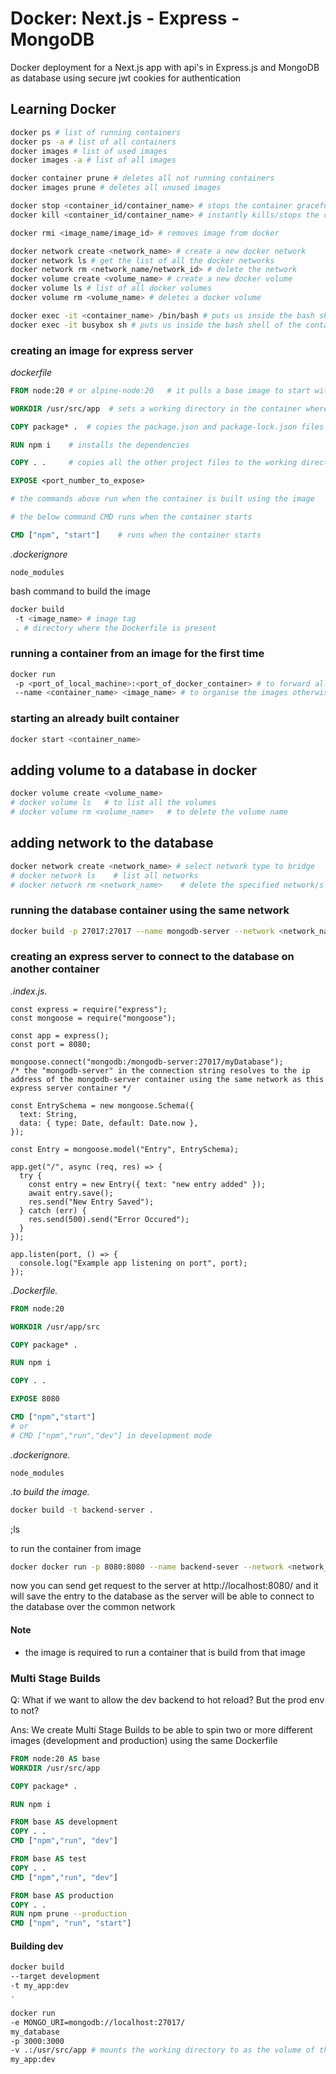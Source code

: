 # Docker: Next.js - Express - MongoDB

Docker deployment for a Next.js app with api's in Express.js and MongoDB as database using secure jwt cookies for authentication

## Learning Docker

```bash
docker ps # list of running containers
docker ps -a # list of all containers
docker images # list of used images
docker images -a # list of all images

docker container prune # deletes all not running containers
docker images prune # deletes all unused images

docker stop <container_id/container_name> # stops the container gracefully takes time
docker kill <container_id/container_name> # instantly kills/stops the container

docker rmi <image_name/image_id> # removes image from docker

docker network create <network_name> # create a new docker network
docker network ls # get the list of all the docker networks
docker network rm <network_name/network_id> # delete the network
docker volume create <volume_name> # create a new docker volume
docker volume ls # list of all docker volumes
docker volume rm <volume_name> # deletes a docker volume

docker exec -it <container_name> /bin/bash # puts us inside the bash shell of the container
docker exec -it busybox sh # puts us inside the bash shell of the container busybox

```

### creating an image for express server

_dockerfile_

```Dockerfile
FROM node:20 # or alpine-node:20   # it pulls a base image to start with

WORKDIR /usr/src/app  # sets a working directory in the container where the project files will be copied

COPY package* .  # copies the package.json and package-lock.json files first. Improves build time by taking advantage of caching this and the next step (since the next step is heavy on build time and resources) if the package.json has not changed.

RUN npm i    # installs the dependencies

COPY . .     # copies all the other project files to the working directory in the container

EXPOSE <port_number_to_expose>

# the commands above run when the container is built using the image

# the below command CMD runs when the container starts

CMD ["npm", "start"]    # runs when the container starts
```

_.dockerignore_

```.dockerignore
node_modules
```

bash command to build the image

```bash
docker build
 -t <image_name> # image tag
 . # directory where the Dockerfile is present
```

### running a container from an image for the first time

```bash
docker run
 -p <port_of_local_machine>:<port_of_docker_container> # to forward all the requests coming to the machine on the specified port to the container on the specified port
 --name <container_name> <image_name> # to organise the images otherwise a random id and name will be given to the image
```

### starting an already built container

```bash
docker start <container_name>
```

## adding volume to a database in docker

```bash
docker volume create <volume_name>
# docker volume ls   # to list all the volumes
# docker volume rm <volume_name>   # to delete the volume name
```

## adding network to the database

```bash
docker network create <network_name> # select network type to bridge
# docker network ls    # list all networks
# docker network rm <network_name>    # delete the specified network/s
```

### running the database container using the same network

```bash
docker build -p 27017:27017 --name mongodb-server --network <network_name> -v <volume_name> mongo # mongo is the image name of mongodb
```

### creating an express server to connect to the database on another container

_.index.js._

```node
const express = require("express");
const mongoose = require("mongoose");

const app = express();
const port = 8080;

mongoose.connect("mongodb:/mongodb-server:27017/myDatabase");
/* the "mongodb-server" in the connection string resolves to the ip address of the mongodb-server container using the same network as this express server container */

const EntrySchema = new mongoose.Schema({
  text: String,
  data: { type: Date, default: Date.now },
});

const Entry = mongoose.model("Entry", EntrySchema);

app.get("/", async (req, res) => {
  try {
    const entry = new Entry({ text: "new entry added" });
    await entry.save();
    res.send("New Entry Saved");
  } catch (err) {
    res.send(500).send("Error Occured");
  }
});

app.listen(port, () => {
  console.log("Example app listening on port", port);
});
```

_.Dockerfile._

```Dockerfile
FROM node:20

WORKDIR /usr/app/src

COPY package* .

RUN npm i

COPY . .

EXPOSE 8080

CMD ["npm","start"]
# or
# CMD ["npm","run","dev"] in development mode
```

_.dockerignore._

```dockerignore
node_modules
```

_.to build the image._

```bash
docker build -t backend-server .
```

;ls

to run the container from image

```bash
docker docker run -p 8080:8080 --name backend-sever --network <network_name>
```

now you can send get request to the server at http://localhost:8080/ and it will save the entry to the database
as the server will be able to connect to the database over the common network

#### Note

- the image is required to run a container that is build from that image

### Multi Stage Builds

Q: What if we want to allow the dev backend to hot reload?
But the prod env to not?

Ans: We create Multi Stage Builds to be able to spin two or more different images (development and production) using the same Dockerfile

```Dockerfile
FROM node:20 AS base
WORKDIR /usr/src/app

COPY package* .

RUN npm i

FROM base AS development
COPY . .
CMD ["npm","run", "dev"]

FROM base AS test
COPY . .
CMD ["npm","run", "dev"]

FROM base AS production
COPY . .
RUN npm prune --production
CMD ["npm", "run", "start"]

```

#### Building dev

```bash
docker build
--target development
-t my_app:dev
.
```

```bash
docker run
-e MONGO_URI=mongodb://localhost:27017/
my_database
-p 3000:3000
-v .:/usr/src/app # mounts the working directory to as the volume of the container, so any changes made in the working directory (on local machine) get propagated to the container, and vice versa(any changes the docker container makes to the files or we make by going inside the terminal get propagated to the local machine working directory (which we set in the 2nd step of Dockerfile))
my_app:dev
```
